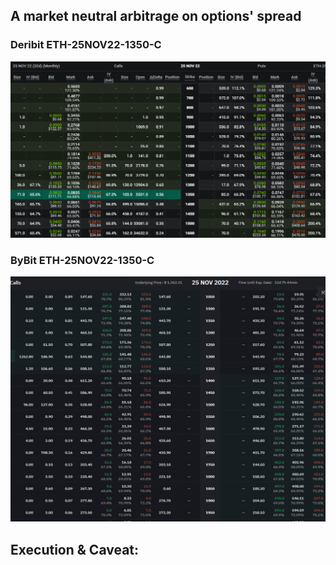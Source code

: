 ## A market neutral arbitrage on options' spread


### Deribit ETH-25NOV22-1350-C

![Happy Christmas](deribit_ETH3.PNG)

### ByBit ETH-25NOV22-1350-C

![Happy Christmas](ByBit_ETH3.PNG)


## Execution & Caveat:

 

